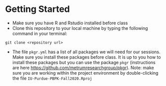 # Getting Started

- Make sure you have R and Rstudio installed before class
- Clone this repository to your local machine by typing the following command in your terminal:
```
git clone <repository url>
```
- The file `pkgr.yml` has a list of all packages we will need for our sessions. Make sure you install these packages before class. It is up to you how to install these packages but you can use the package `pkgr` (instructions are here https://github.com/metrumresearchgroup/pkgr). Note: make sure you are working within the project environment by double-clicking the file `IU-Purdue-PBPK-Fall2020.Rproj` 
